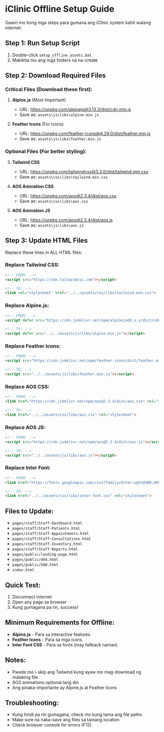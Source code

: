 # iClinic Offline Setup Guide

Gawin mo itong mga steps para gumana ang iClinic system kahit walang internet:

## Step 1: Run Setup Script
1. Double-click `setup_offline_assets.bat`
2. Makikita mo ang mga folders na na-create

## Step 2: Download Required Files

### Critical Files (Download these first):
1. **Alpine.js** (Most Important)
   - URL: https://unpkg.com/alpinejs@3.13.3/dist/cdn.min.js
   - Save as: `assets\js\libs\alpine.min.js`

2. **Feather Icons** (For icons)
   - URL: https://unpkg.com/feather-icons@4.29.0/dist/feather.min.js
   - Save as: `assets\js\libs\feather.min.js`

### Optional Files (For better styling):
3. **Tailwind CSS**
   - URL: https://unpkg.com/tailwindcss@3.3.0/dist/tailwind.min.css
   - Save as: `assets\css\libs\tailwind.min.css`

4. **AOS Animation CSS**
   - URL: https://unpkg.com/aos@2.3.4/dist/aos.css
   - Save as: `assets\css\libs\aos.css`

5. **AOS Animation JS**
   - URL: https://unpkg.com/aos@2.3.4/dist/aos.js
   - Save as: `assets\js\libs\aos.js`

## Step 3: Update HTML Files

Replace these lines in ALL HTML files:

### Replace Tailwind CSS:
```html
<!-- FROM: -->
<script src="https://cdn.tailwindcss.com"></script>

<!-- TO: -->
<link rel="stylesheet" href="../../assets/css/libs/tailwind.min.css">
```

### Replace Alpine.js:
```html
<!-- FROM: -->
<script defer src="https://cdn.jsdelivr.net/npm/alpinejs@3.x.x/dist/cdn.min.js"></script>

<!-- TO: -->
<script defer src="../../assets/js/libs/alpine.min.js"></script>
```

### Replace Feather Icons:
```html
<!-- FROM: -->
<script src="https://cdn.jsdelivr.net/npm/feather-icons/dist/feather.min.js"></script>

<!-- TO: -->
<script src="../../assets/js/libs/feather.min.js"></script>
```

### Replace AOS CSS:
```html
<!-- FROM: -->
<link href="https://cdn.jsdelivr.net/npm/aos@2.3.4/dist/aos.css" rel="stylesheet">

<!-- TO: -->
<link href="../../assets/css/libs/aos.css" rel="stylesheet">
```

### Replace AOS JS:
```html
<!-- FROM: -->
<script src="https://cdn.jsdelivr.net/npm/aos@2.3.4/dist/aos.js"></script>

<!-- TO: -->
<script src="../../assets/js/libs/aos.js"></script>
```

### Replace Inter Font:
```html
<!-- FROM: -->
<link href="https://fonts.googleapis.com/css2?family=Inter:wght@300;400;500;600;700&display=swap" rel="stylesheet">

<!-- TO: -->
<link href="../../assets/css/libs/inter-font.css" rel="stylesheet">
```

## Files to Update:
- `pages/staff/Staff-Dashboard.html`
- `pages/staff/Staff-Patients.html`
- `pages/staff/Staff-Appointments.html`
- `pages/staff/Staff-Consultations.html`
- `pages/staff/Staff-Inventory.html`
- `pages/staff/Staff-Reports.html`
- `pages/public/landing-page.html`
- `pages/public/404.html`
- `pages/public/500.html`
- `index.html`

## Quick Test:
1. Disconnect internet
2. Open any page sa browser
3. Kung gumagana pa rin, success!

## Minimum Requirements for Offline:
- **Alpine.js** - Para sa interactive features
- **Feather Icons** - Para sa mga icons
- **Inter Font CSS** - Para sa fonts (may fallback naman)

## Notes:
- Pwede mo i-skip ang Tailwind kung ayaw mo mag-download ng malaking file
- AOS animations optional lang din
- Ang pinaka-importante ay Alpine.js at Feather Icons

## Troubleshooting:
- Kung hindi pa rin gumagana, check mo kung tama ang file paths
- Make sure na naka-save ang files sa tamang location
- Check browser console for errors (F12)